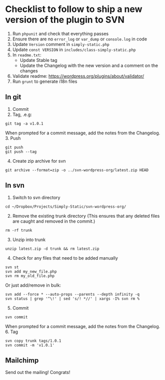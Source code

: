 # Checklist to follow to ship a new version of the plugin to SVN

1. Run `phpunit` and check that everything passes
2. Ensure there are no `error_log` or `var_dump` or `console.log` in code
3. Update `Version` comment in `simply-static.php`
4. Update `const VERSION` in `includes/class-simply-static.php`
5. In `readme.txt`:
    - Update Stable tag
    - Update the Changelog with the new version and a comment on the changes
6. Validate readme: https://wordpress.org/plugins/about/validator/
7. Run `grunt` to generate i18n files

## In git

1. Commit
2. Tag, .e.g:
```
git tag -a v1.0.1
```
When prompted for a commit message, add the notes from the Changelog.
3. Push
```
git push
git push --tag
```
4. Create zip archive for svn
```
git archive --format=zip -o ../svn-wordpress-org/latest.zip HEAD
```

## In svn

1. Switch to svn directory
```
cd ~/Dropbox/Projects/Simply-Static/svn-wordpress-org/
```
2. Remove the existing trunk directory
(This ensures that any deleted files are caught and removed in the commit.)
```
rm -rf trunk
```
3. Unzip into trunk
```
unzip latest.zip -d trunk && rm latest.zip
```
4. Check for any files that need to be added manually
```
svn st
svn add my_new_file.php
svn rm my_old_file.php
```
Or just add/remove in bulk:
```
svn add --force * --auto-props --parents --depth infinity -q
svn status | grep '^\!' | sed 's/! *//' | xargs -I% svn rm %

```
5. Commit
```
svn commit
```
When prompted for a commit message, add the notes from the Changelog.
6. Tag
```
svn copy trunk tags/1.0.1
svn commit -m 'v1.0.1'
```

## Mailchimp

Send out the mailing! Congrats!
